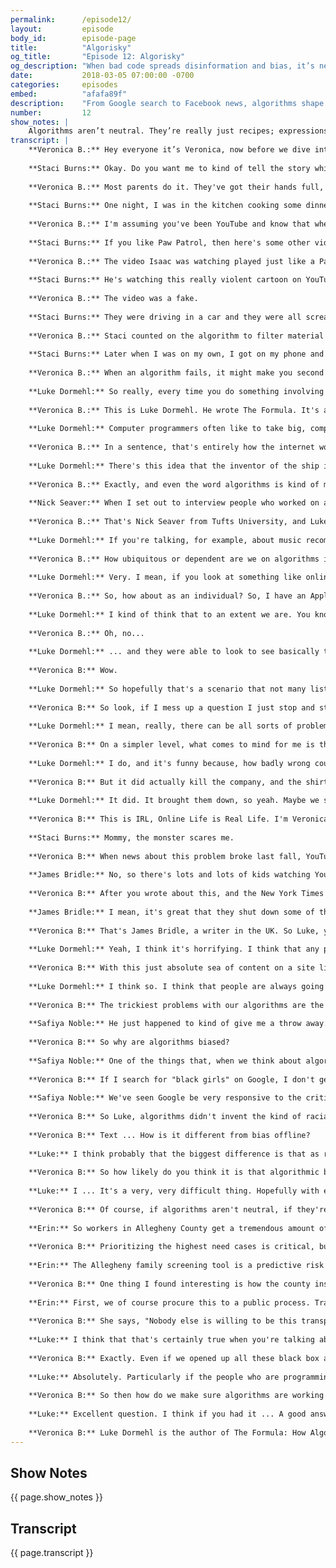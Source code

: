 ```yaml
---
permalink:      /episode12/
layout:         episode
body_id:        episode-page
title:          "Algorisky"
og_title:       "Episode 12: Algorisky"
og_description: "When bad code spreads disinformation and bias, it’s never something that “the algorithm did.” It’s something people did."
date:           2018-03-05 07:00:00 -0700
categories:     episodes
embed:          "afafa89f"
description:    "From Google search to Facebook news, algorithms shape our online experience. But like us, algorithms are flawed. Whether intentional or not, we write biases into code. Now, more than ever, it’s up to us to push for accountability. Because when bad code spreads disinformation, it’s never something that “the algorithm did.” It’s something people did. Veronica Belmont investigates algorithmic accountability, in conversation with Luke Dormehl, Staci Burns, James Bridle, Nick Seaver, and Safiya Noble."
number:         12
show_notes: |
    Algorithms aren’t neutral. They’re really just recipes; expressions of human intent. That means it’s up to us to build the algorithms we want. [Read more on how we can make algorithms more accountable](https://blog.mozilla.org/netpolicy/2017/10/23/mozillas-comments-uk-algorithms-inquiry/).
transcript: |
    **Veronica B.:** Hey everyone it’s Veronica, now before we dive into the episode, I want to invite you to come out to a live taping of the show, you get to come see an episode of IRL - recording in real life. The episode dives into misinformation and the web. Online it’s hard to figure out what's real and what's fake - who can be trusted and who absolutely can't. Bots spread false news and hype controversies, echo chambers, polarize opinions and divide us. Alternative facts and emotions are trumping accurate reporting. So what can we do to make things better? The taping is at at 4pm at the Commonwealth Club in downtown San Francisco on Sunday, March 18. Want to be in the audience? Send us an email and we'll add you to the guest list until we run out of spots. The email address is [irl-podcast@mozilla.com](mailto:irl-podcast@mozilla.com) and and we’ll take it from there. That’s [irl-podcast@mozilla.com](mailto:irl-podcast@mozilla.com). Alright, I’ll see ya there pals. Here’s this week’s episode.
    
    **Staci Burns:** Okay. Do you want me to kind of tell the story while I'm introducing, or just make it real brief, like hi, I'm Staci. I'm the mom of two boys, and my son ... I don't even know what to say.
    
    **Veronica B.:** Most parents do it. They've got their hands full, or frankly, they just need a moment to themselves or to get something done, so they hand over the iPad to the kid. Let them entertain themselves with some fun videos on YouTube Kids. Staci Burns would let her son Isaac do this, too. Isaac is three years old.
    
    **Staci Burns:** One night, I was in the kitchen cooking some dinner. My son was a few feet away from me on the floor watching an iPad, YouTube Kids to be specific. The video that my son was watching was basically a few characters from the show Paw Patrol, and I heard him say, "Mommy, the monster scares me," and I look over to see what he's doing. He wasn't crying, but he had this really concerned look on his face like he was worried for the characters' safety.
    
    **Veronica B.:** I'm assuming you've been YouTube and know that when you watch something the sight loads up a bunch of recommended videos to watch next. It's some kind of algorithm where it's basically-
    
    **Staci Burns:** If you like Paw Patrol, then here's some other videos that have the name Paw Patrol in them.
    
    **Veronica B.:** The video Isaac was watching played just like a Paw Patrol clip, had the same harmless, happy music, the characters, and everything, except Staci noticed ...
    
    **Staci Burns:** He's watching this really violent cartoon on YouTube.
    
    **Veronica B.:** The video was a fake.
    
    **Staci Burns:** They were driving in a car and they were all screaming, which was being chased by some creepy-looking doll with big, scary eyes. Yeah. When the car crashed, there was blood all over the place. The car basically burst into flames and then blood was leaking from the car and it had Xs over their eyes.
    
    **Veronica B.:** Staci counted on the algorithm to filter material on YouTube's kids channel, but this time it had been gamed with content designed to slip through the algorithm's fingers, and since there's no human at the gate, it ended up on Isaac's iPad.
    
    **Staci Burns:** Later when I was on my own, I got on my phone and went to the channel that had the video in question. I mean, I didn't watch any of them, but they all had descriptions like Paw Patrol babies pretend to die by suicide. There have been negative impacts from the video, if I'm being honest. He wasn't afraid to go to his room by himself until after he watched the video.
    
    **Veronica B.:** When an algorithm fails, it might make you second guess the abilities of the coders who built it. An algorithm is only as effective, only as useful, only as good as its programming lets it be. Today, we peek inside the black boxes and learn how algorithms rule huge parts of our online and offline lives, and we find out what we can do to make them work better. I'm Veronica Belmont, and this is IRL: Online Life Is Real Life, an original podcast from Mozilla. An algorithm is a recipe. That's it. It's a set of instructions that gets you from point A to point B to point wherever. When you stumble into the kitchen in your PJs, and without really thinking you start making coffee, you're using an algorithm. You don't invent a way to make coffee every single morning. Instead, you follow a predetermined set of steps, the steps that you know will result in coffee. Beans out of the cupboard, beans in grinder, grind beans for 10 seconds, dump grounds in filter, put water in reservoir thingy, put pot in its place, mash the start button, stare out the window, wait. Follow the algorithm, get a cup of beautiful coffee. In our online world, those recipes, they're everywhere.
    
    **Luke Dormehl:** So really, every time you do something involving a computer, algorithms are in some way involved.
    
    **Veronica B.:** This is Luke Dormehl. He wrote The Formula. It's a book about how algorithms run our lives. He also wrote Thinking Machines, a book on artificial intelligence. This guy, algorithms. I've asked Luke to stick around for the entire episode today, a bit of a copilot. He'll explore a few ideas with me with the help of other guests I'll be pulling in.
    
    **Luke Dormehl:** Computer programmers often like to take big, complex issues and turn them into a problem that can be broken down into that sequential series of instructions.
    
    **Veronica B.:** In a sentence, that's entirely how the internet works, and more and more, it's a lot like how a lot of stuff in real life works, too, so it makes sense that we expect these things to work perfectly. Luke, let's dive into this. What do you think?
    
    **Luke Dormehl:** There's this idea that the inventor of the ship is also the inventor of the shipwreck, and what's so interesting about it is the fact that these to a lot of people these are kind of invisible processes. We don't necessarily know how these algorithms work, but they have an enormous impact on our lives.
    
    **Veronica B.:** Exactly, and even the word algorithms is kind of mysterious. In fact, it's the only word I consistently spell incorrectly all of the time, like 100% of the time, but I imagine that at least the people who are building these things understand them, that they kind of get how they work. So, we talked to Nick Seaver. He's an anthropologist at Tufts University in Boston, and he actually went and embedded himself in Silicon Valley to learn how these engineers build the algorithms that rule our digital lives, as we know, but it turned out it wasn't quite so simple, so let's have a listen to what he has to say about that particular adventure.
    
    **Nick Seaver:** When I set out to interview people who worked on algorithmic recommendation, I wanted to figure out how specific kinds of algorithms corresponded to specific kinds of ideas about culture, so that sounds like a pretty straightforward project. You ask someone what they think about taste, why people like what music they like, for instance, and then you ask them about the recommender algorithm they've designed. These are people that, to most outsiders, are clearly working on the algorithm, as we usually talk about it, but when I ask them about their algorithms, I get these blank looks. Whatever bit of the system they personally worked on wasn't the algorithm, and it kept happening. At the engineering level, the algorithm was sort of everywhere and nowhere, so I realized that this vision I had had of the algorithm is a kind of simple thing I could wrap my head around and describe in a sentence or two didn't really exist, not even for the engineers who we might pretend have the inside scoop. Instead, it's so distributed and dependent on all sorts of unreliable things that it's actually hard to figure out whether it's doing what you want, and no one person has that bird's eye view on the whole thing.
    
    **Veronica B.:** That's Nick Seaver from Tufts University, and Luke, you're still here hanging out with me. Where does your mind go when you hear this, that algorithm builders can't say for sure how what their building actually works?
    
    **Luke Dormehl:** If you're talking, for example, about music recommendation or the discovery algorithms which are used on Amazon that say, "You enjoyed Harry Potter. You might also enjoy Twilight," that is ... If that algorithm isn't entirely understood by its creators, you know the worst thing that can happen is that you're recommended a book which isn't the book that you wanted. If you're talking, however, about an algorithm which is potentially going to be used for incriminating someone in some way, potentially kind of stripping someone of their driving license, as has happened in the past, or something which is gonna have a far more profound impact on someone's life, that's quite alarming.
    
    **Veronica B.:** How ubiquitous or dependent are we on algorithms in everyday life?
    
    **Luke Dormehl:** Very. I mean, if you look at something like online dating, that's now where a large number of people meet each other, a lot of that matching process is carried out algorithmically. The news that we're shown on Facebook, which you can argue as has been argued over the past year can impact on election results, that's a pretty dramatic implication of algorithms. Economically, the amount of financial traits which are now made algorithmically is considerable, so really, every aspect of our lives that we look at, there are algorithms with are being used to control them in some -  some cases.
    
    **Veronica B.:** So, how about as an individual? So, I have an Apple Watch. I'm really into the quantified self. I like data about my day-to-day life. People buy Fitbits and other devices like that. We're really amassing a ton of data on ourselves. Are we becoming algorithm junkies?
    
    **Luke Dormehl:** I kind of think that to an extent we are. You know if you go back 20 years, and I think this would be something that would be only a certain fraction of people would be interested in, whereas today we all collect sort of Fitbit data. There's actually a case going on in Germany at the moment where a 19-year-old woman had been murdered, and they arrested someone, and they had no surveillance footage that was kind of accounting for this person's whereabouts during that time, so what they did was they gained access to his iPhone and looked at the health data, because they -  one of the things that the iPhone does is it talks about how many flights of stairs you've climbed-
    
    **Veronica B.:** Oh, no...
    
    **Luke Dormehl:** ... and they were able to look to see basically the movement that he would've been taking, sort of climbing up and down this riverbank where she vanished correlating with the amount of stairs that his iPhone said that he had been climbing, if that makes sense, and they were actually able to get investigators to replicate those movements, and found that the iPhone kind of collected that same data.
    
    **Veronica B:** Wow.
    
    **Luke Dormehl:** So hopefully that's a scenario that not many listeners will ever find themselves in, but that's kind of an example of some unexpected way that our iPhones may be constantly sort of tracking our movement, and the way that, you know, the idea that data that we're collecting about ourselves could one day wind a person up in prison is kind of something, I guess, kind of intriguing to think about.
    
    **Veronica B:** So look, if I mess up a question I just stop and start over. But when someone messes up an algorithm, how bad can it get?
    
    **Luke Dormehl:** I mean, really, there can be all sorts of problematic aspects. For example, in 2010, there was a very famous, called the flash crash. When suddenly billions of dollars disappeared off the stock market, which turned out to possibly be because an algorithm had made a mistake. In that case, then that is a very obvious, sort of notable example of how an algorithm making potentially a sort of, what seems like a minor error, can have an enormous, immediate, sort of economic effect.
    
    **Veronica B:** On a simpler level, what comes to mind for me is the Solid Gold Bomb t-shirt company a few years ago that actually used an algorithm to generate words on shirts. Do you remember that one?
    
    **Luke Dormehl:** I do, and it's funny because, how badly wrong could that go? And it turns out that it can go fairly badly wrong. This story involved, as you say, a t-shirt manufacturer which came up with a technology that was going to generate slogans to complete the sentence, "Keep calm and," the main one is, "Keep calm and carry on," but it was going to run through different possible kind of word combinations, and it wound up generating all of these really offensive ones like, I think, "Keep calm and rape a lot," was one. "Keep calm and hit her, Keep calm and grope on," and they wound up being suspended from Amazon. I think that that is a big thing that we're increasingly seeing. Algorithms which are making mistakes, which were humans to make that same error, would be an enormously kind of big problem, but the companies now say, "Actually, it wasn't our fault. It was the algorithm, which accidentally did this."
    
    **Veronica B:** But it did actually kill the company, and the shirts were never printed. So, effectively, even though they were able to blame the algorithm, the algorithm kind of, it kind of slapped back.
    
    **Luke Dormehl:** It did. It brought them down, so yeah. Maybe we shouldn't always cede that much control when an algorithm is coming up with the slogans that dictate whether our company continues or not. Maybe that's putting a bit too much reliance on them.
    
    **Veronica B:** This is IRL, Online Life is Real Life. I'm Veronica Belmont, and with me for this episode is Luke Dormehl. He wrote The Formula, and it's about how algorithms rule our everyday lives. It's not just the programmers of algorithms who need to be held accountable. Sometimes it's the people using the algorithms. The mom you heard at the top of the episode, Staci Burns, described how she and her son were the victims of YouTube video uploaders, who were gaming the video recommendation algorithm.
    
    **Staci Burns:** Mommy, the monster scares me.
    
    **Veronica B:** When news about this problem broke last fall, YouTube shot a bunch of these video providers down pretty fast. James Bridle wrote a post about this on Medium, and it really struck a chord. So I asked him about it.
    
    **James Bridle:** No, so there's lots and lots of kids watching YouTube. They're racking up millions and millions of hits on these videos, which means there's lots and lots of advertising money to be had if you can get your videos in front of kids. What you can do as a content provider, is you can look at what are the most popular keywords? Like PAW Patrol or Peppa Pig, and you can give your video that title, and it'll get picked up by this algorithm and fed into this ongoing stream of videos. Some of those are, you know, well-known TV programs. Beyond that you get really, really badly made ones that are just desperately trying to get the right words into the title. Gradually they expand, and they turn into these insane kind of word salads, which are kind of like spiderman, Elsa, learn colors, trampoline, tape. Whatever it is, these kind of nonsensical sentences that, nevertheless, are like, kind of catnip to the algorithm that's trying to find the holy grail, the most popular content out there and show it to people in return for ad money. What you have is a massive money faucet with people trying to stick their mouth under it.
    
    **Veronica B:** After you wrote about this, and the New York Times wrote about it, YouTube moved pretty quickly to identify and shut down a lot of these channels. How do you feel about their response? Do we trust the algorithms at all when we see stuff like this?
    
    **James Bridle:** I mean, it's great that they shut down some of the more prominent channels. Though frankly, they only act once they're kind of prodded to do so. And no, you don't trust anything when you don't fully understand how it functions. This is the nature of proprietary and commercial algorithms, is that essentially they're gonna be making decisions in the best interest of the company that designed them. So they absolutely, absolutely can't and shouldn't be trusted.
    
    **Veronica B:** That's James Bridle, a writer in the UK. So Luke, you're a new dad. How did you react to this story when you first heard about it?
    
    **Luke Dormehl:** Yeah, I think it's horrifying. I think that any parent would be terrified. In some ways this highlights both what's great about algorithms in some senses, and what's sort of terrible about them. I mean, YouTube is a tremendous resource. But then the problem is that you get something like this, which is a relatively straight forward way to game an algorithm. Essentially all they're doing is just putting the name of a child's program in the title, and then the algorithm, it presents it as part of, you know, the rest of the collection of things, which are far more appropriate in that, in that category.
    
    **Veronica B:** With this just absolute sea of content on a site like YouTube, for example, with tons of online content, are the algorithms managing this just inherently prone to being taken advantage of?
    
    **Luke Dormehl:** I think so. I think that people are always going to find ways to sort of get around a lot of these tools, and particularly when there's sort of money - money at stake. I think that there is always going to be a sort of vested interested in people finding ways to kind of game the system. But hopefully over time these systems will get smarter and cases like this, as troubling as they are when they come out, will make companies kind of realize the importance of actually kind of tightening up these systems so that some of these more straight forward ways of gaming them can actually be closed.
    
    **Veronica B:** The trickiest problems with our algorithms are the ones we create ourselves. Programmers write cultural biases into the code, whether they realize it or not. So the algorithm can itself return biased results when they go to work. I put this to Safiya Noble. She wrote a book called, Algorithms of Oppression. Safiya first got interested in this nearly a decade ago when she was still a graduate student. A colleague pointed out something bizarre he had noticed on Google.
    
    **Safiya Noble:** He just happened to kind of give me a throw away. He said, "Oh yeah, you should see the kinds of things that come back even when you search for 'black girls.'" He started laughing, and he was like, "Don't do that search, Safiya," which, of course meant I went and did it, and I was stunned, quite frankly, at that time to see that 90% of the content on the first page when you did a keyword search on the words "black girls," was pornography, or some type of hyper sexualized content. From there, that is where I really started looking at all kinds of identities, concepts, images, and it's really led to several years now of tracking the kinds of biases that show up in Google search results.
    
    **Veronica B:** So why are algorithms biased?
    
    **Safiya Noble:** One of the things that, when we think about algorithms, that I think is a challenge here is, is we think of algorithms as objective mathematical formulas. And yet math, computer science, computer programing, these are languages to express ideas and concepts. And as we know, language is highly subjective. So computer language also is subjective based on who's writing, who's coding, and how they want to express or point to particular ideas and concepts.
    
    **Veronica B:** If I search for "black girls" on Google, I don't get the results you saw 10 years ago. So what do I need to understand about that?
    
    **Safiya Noble:** We've seen Google be very responsive to the critiques. In some cases they've issued apologies for, say, you know, doing searches on Jews and being served up white supremacist, Holocaust denying websites, and it tries to curate its search results differently. So I think that these are positive signs.
    
    **Veronica B:** So Luke, algorithms didn't invent the kind of racial bias Safiya mentions here, but how does this bias or this discrimination in this context, how is it different from bias offline?
    
    **Veronica B:** Text ... How is it different from bias offline?
    
    **Luke:** I think probably that the biggest difference is that as regrettable and terrible as sort of obvious revert bias in the real world might be, someone obviously discriminating against another person, that's noticeable. With an algorithm, it's an invisible process, so we assume that what they're presenting us is in some ways as was mentioned in that interview clip, an objective truth, and of course it's not. 
    
    **Veronica B:** So how likely do you think it is that algorithmic bias is a problem that just can't be solved?
    
    **Luke:** I ... It's a very, very difficult thing. Hopefully with education increasingly focusing on sort of computational skills, the generation of people I suppose who have grown up with smart phones around them, they will have more of an awareness of how some of these technologies around them work. But I think that there's always going to be a degree of bias. 
    
    **Veronica B:** Of course, if algorithms aren't neutral, if they're really just expressions of human intentions, that means it's up to us to build the algorithms we want. But algorithms can be complicated. So unpacking how an algorithm works or doesn't work isn't easy. How to make them accountable is a work in progress. When officials working at the department of human services in Allegheny County, Pennsylvania built their family screening tool algorithm, they did so knowing it would come under intense scrutiny, so they built with that in mind. The algorithm helps them better respond to people phoning in to report on the welfare of children in their county. Erin Dalton is their deputy director. 
    
    **Erin:** So workers in Allegheny County get a tremendous amount of volume, so 14-15,000 calls to a county of about 1.2 million. Unlike the police, we don't have resources to respond to all of those calls.
    
    **Veronica B:** Prioritizing the highest need cases is critical, but it's also time consuming, and decisions can be very hard to make. So with the help of some expert researchers, they created a system that helps staff make smarter decisions. 
    
    **Erin:** The Allegheny family screening tool is a predictive risk model, which takes into account previous human services, criminal justice, other social services, experience, and predicts the likelihood of a future adverse event, so the likelihood of a home removal, which is a really serious event, or the likelihood of  future and sometimes many calls back to the child abuse hotline reporting abuse and neglect. 
    
    **Veronica B:** One thing I found interesting is how the county insisted on building the algorithm transparently, that way people could understand why and how it was being made. Here's Erin again.
    
    **Erin:** First, we of course procure this to a public process. Transparency around what data goes into it, so there's a paper on our website that documents all the data elements that are part of the system. We had a number of public meetings where we explained the tool to the public, allowed them to ask questions, provide input, and in fact, influence our process. We had a separate ethical review, which examine the ethics of implementing or failing to implement a tool like this. The hard part for us is that because we're so transparent, people can so easily attack what we're doing, and that’s fine because we want it to be the best thing we can be. They just can't compare it to anything else, you know what I mean? Like nobody else is willing to be this transparent. 
    
    **Veronica B:** She says, "Nobody else is willing to be this transparent." Luke, what do you think?
    
    **Luke:** I think that that's certainly true when you're talking about a company. If you're talking for example about Google, then the algorithms, which the make their search-search technology so valuable. These algorithms are guided like missile codes, so in that sense, al ... Companies are not necessarily willing to share exactly how this technology works because it's their competitive edge.
    
    **Veronica B:** Exactly. Even if we opened up all these black box algorithms if we somehow convinced companies like Facebook, or Google, or Uber, or whatever to show us their formulas, what are the chances we'd even know what we're looking at?
    
    **Luke:** Absolutely. Particularly if the people who are programming these algorithms don't necessarily understand exactly how they work. They don't know how the computer is necessarily making some of these decisions, so in that case, exactly how do you start on picking that? How do you start presenting that information to the public? It's really, really difficult, and even when you gave the example of maybe bringing the public in at an early stage, you then have to pass those results onto a computer programmer, whose then going to interpret what the public have said, and turn that into an algorithm. So it's very, very difficult to know exactly how you can make this information transparent to people.
    
    **Veronica B:** So then how do we make sure algorithms are working for us all the time and not against us, whether that's accidentally or on purpose?
    
    **Luke:** Excellent question. I think if you had it ... A good answer to that, then you would certainly be in great demand among tech companies. A lot of the time it comes down to subjective-subjective issues, so for example, if you look at ... I know Facebook is now taking steps to maybe change this by changing its Facebook feed, but a user on Facebook is essentially kind of looking for news about their friends. Facebook is looking at a way monetizing your social graph, so the people who are creating the algorithm maybe have a different idea of what they wanted to achieve versus the people who are using it. I don't think that we're anywhere near answering these questions, but I think the fact that we're now at a stage where a large number of people in the public are asking these questions about algorithmic accountability, we're hopefully at the start of what should be an interesting kind of shift. 
    
    **Veronica B:** Luke Dormehl is the author of The Formula: How Algorithms Solve All Our Problems and Create More. And he also wrote Thinking Machines, the quest for artificial intelligence and where it's taking us next. Every algorithm is repeating somebody's idea of how things should go, what we should do, who we should be. The mathematician, Cathy O'Neil warned that what algorithms are really good at is automating the status quo. That means the more our lives are managed by algorithms, the more accountable their programmers need to be. I've had these moments where my friends and I joke about what did the algorithm do? Like we can blame the code for making a bad decision or suggesting we watch some horrible movie on Netflix. But the truth is, it's never something the algorithm did, it's something people did. That means we can still take charge of our algorithms. After all, they're here to serve us, not the other way around. Earlier, I mentioned how after the Youtube kids controversy, the company reacted quickly to implement changes. Since then, the company has rewritten their policy around how video creators can monetize their content. Now, a creator's channel needs to earn at least 4,000 watch hours and 1,000 subscribers before it can apply for the ad program. Youtube also says it's adding more humans to the content approval process and of course, those humans are also helping train the algorithms to be smarter and work better. Luke Dormehl, and the rest of this episode's guests are all working to build better relationships with the code that shapes our identities and our lives. They're looking for ways to make algorithms more accountable, so is Mozilla. You can read about Mozilla's position on algorithmic accountability, just check out the show notes to this episode at IRLPodcast.org. IRL is an original podcast for Mozilla, the not for profit behind the all new Firefox browser. I'm Veronica Belmont, I will see you online until we catch up again, IRL. A-L ... No, yeah. A-L-G-O-R-I-T-H ... I always feel like there's a Y in here, but I don't think there actually is. Algorithm. Thm, thm ... Y-M? There's still not a Y in there, is there? Is there a Y in there anywhere? T-H-I-M? You're laughing, but you're not giving me any feedback.
---
```


## Show Notes
<a name="#shownotes"></a>

{{ page.show_notes }}

## Transcript
<a name="#transcript"></a>

{{ page.transcript }}
